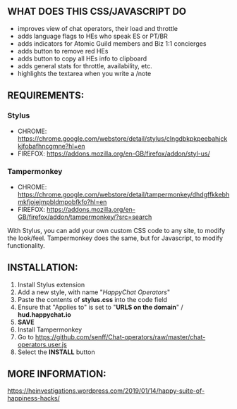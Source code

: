 ## WHAT DOES THIS CSS/JAVASCRIPT DO

- improves view of chat operators, their load and throttle
- adds language flags to HEs who speak ES or PT/BR
- adds indicators for Atomic Guild members and Biz 1:1 concierges
- adds button to remove red HEs
- adds button to copy all HEs info to clipboard
- adds general stats for throttle, availability, etc.
- highlights the textarea when you write a /note


## REQUIREMENTS:

### Stylus 
- CHROME: https://chrome.google.com/webstore/detail/stylus/clngdbkpkpeebahjckkjfobafhncgmne?hl=en
- FIREFOX: https://addons.mozilla.org/en-GB/firefox/addon/styl-us/

### Tampermonkey
- CHROME: https://chrome.google.com/webstore/detail/tampermonkey/dhdgffkkebhmkfjojejmpbldmpobfkfo?hl=en
- FIREFOX: https://addons.mozilla.org/en-GB/firefox/addon/tampermonkey/?src=search

With Stylus, you can add your own custom CSS code to any site, to modify the look/feel.
Tampermonkey does the same, but for Javascript, to modify functionality.


## INSTALLATION:

1. Install Stylus extension
2. Add a new style, with name "_HappyChat Operators_"
3. Paste the contents of **stylus.css** into the code field
4. Ensure that "Applies to" is set to "**URLS on the domain**" / **hud.happychat.io**
5. **SAVE**
6. Install Tampermonkey
7. Go to https://github.com/senff/Chat-operators/raw/master/chat-operators.user.js
8. Select the **INSTALL** button

## MORE INFORMATION:
https://heinvestigations.wordpress.com/2019/01/14/happy-suite-of-happiness-hacks/
